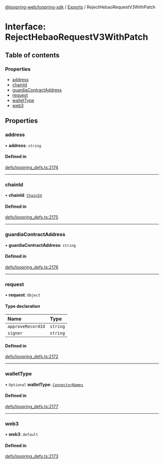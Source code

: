 [@loopring-web/loopring-sdk](../README.md) / [Exports](../modules.md) / RejectHebaoRequestV3WithPatch

# Interface: RejectHebaoRequestV3WithPatch

## Table of contents

### Properties

- [address](RejectHebaoRequestV3WithPatch.md#address)
- [chainId](RejectHebaoRequestV3WithPatch.md#chainid)
- [guardiaContractAddress](RejectHebaoRequestV3WithPatch.md#guardiacontractaddress)
- [request](RejectHebaoRequestV3WithPatch.md#request)
- [walletType](RejectHebaoRequestV3WithPatch.md#wallettype)
- [web3](RejectHebaoRequestV3WithPatch.md#web3)

## Properties

### address

• **address**: `string`

#### Defined in

[defs/loopring_defs.ts:2174](https://github.com/Loopring/loopring_sdk/blob/5861d10/src/defs/loopring_defs.ts#L2174)

___

### chainId

• **chainId**: [`ChainId`](../enums/ChainId.md)

#### Defined in

[defs/loopring_defs.ts:2175](https://github.com/Loopring/loopring_sdk/blob/5861d10/src/defs/loopring_defs.ts#L2175)

___

### guardiaContractAddress

• **guardiaContractAddress**: `string`

#### Defined in

[defs/loopring_defs.ts:2176](https://github.com/Loopring/loopring_sdk/blob/5861d10/src/defs/loopring_defs.ts#L2176)

___

### request

• **request**: `Object`

#### Type declaration

| Name | Type |
| :------ | :------ |
| `approveRecordId` | `string` |
| `signer` | `string` |

#### Defined in

[defs/loopring_defs.ts:2172](https://github.com/Loopring/loopring_sdk/blob/5861d10/src/defs/loopring_defs.ts#L2172)

___

### walletType

• `Optional` **walletType**: [`ConnectorNames`](../enums/ConnectorNames.md)

#### Defined in

[defs/loopring_defs.ts:2177](https://github.com/Loopring/loopring_sdk/blob/5861d10/src/defs/loopring_defs.ts#L2177)

___

### web3

• **web3**: `default`

#### Defined in

[defs/loopring_defs.ts:2173](https://github.com/Loopring/loopring_sdk/blob/5861d10/src/defs/loopring_defs.ts#L2173)
